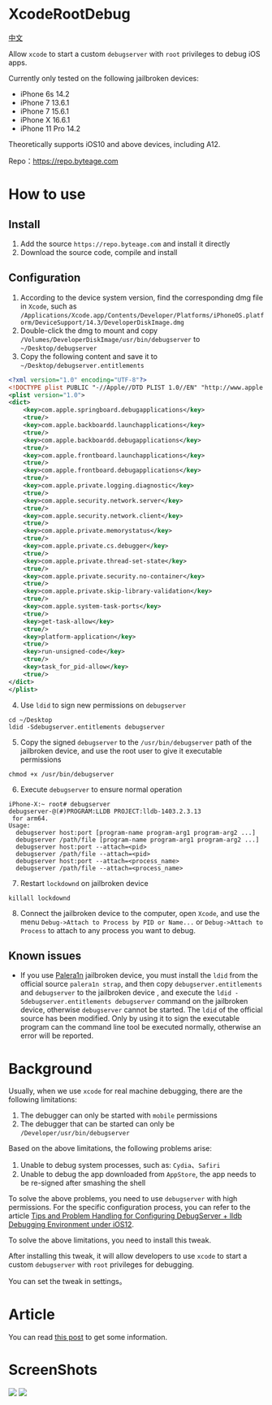 # XcodeRootDebug

[中文](https://github.com/lemon4ex/XcodeRootDebug/blob/main/README_CN.md)

Allow `xcode` to start a custom `debugserver` with `root` privileges to debug iOS apps.

Currently only tested on the following jailbroken devices:

* iPhone 6s 14.2
* iPhone 7 13.6.1
* iPhone 7 15.6.1
* iPhone X 16.6.1
* iPhone 11 Pro 14.2

Theoretically supports iOS10 and above devices, including A12.

Repo：https://repo.byteage.com

# How to use
## Install
1. Add the source `https://repo.byteage.com` and install it directly
2. Download the source code, compile and install

## Configuration
1. According to the device system version, find the corresponding dmg file in `Xcode`, such as `/Applications/Xcode.app/Contents/Developer/Platforms/iPhoneOS.platform/DeviceSupport/14.3/DeveloperDiskImage.dmg`
2. Double-click the dmg to mount and copy `/Volumes/DeveloperDiskImage/usr/bin/debugserver` to `~/Desktop/debugserver`
3. Copy the following content and save it to `~/Desktop/debugserver.entitlements`
```xml
<?xml version="1.0" encoding="UTF-8"?>
<!DOCTYPE plist PUBLIC "-//Apple//DTD PLIST 1.0//EN" "http://www.apple.com/DTDs/PropertyList-1.0.dtd">
<plist version="1.0">
<dict>
	<key>com.apple.springboard.debugapplications</key>
	<true/>
	<key>com.apple.backboardd.launchapplications</key>
	<true/>
	<key>com.apple.backboardd.debugapplications</key>
	<true/>
	<key>com.apple.frontboard.launchapplications</key>
	<true/>
	<key>com.apple.frontboard.debugapplications</key>
	<true/>
	<key>com.apple.private.logging.diagnostic</key>
	<true/>
	<key>com.apple.security.network.server</key>
	<true/>
	<key>com.apple.security.network.client</key>
	<true/>
	<key>com.apple.private.memorystatus</key>
	<true/>
	<key>com.apple.private.cs.debugger</key>
	<true/>
	<key>com.apple.private.thread-set-state</key>
	<true/>
	<key>com.apple.private.security.no-container</key>
	<true/>
	<key>com.apple.private.skip-library-validation</key>
	<true/>
	<key>com.apple.system-task-ports</key>
	<true/>
	<key>get-task-allow</key>
	<true/>
	<key>platform-application</key>
	<true/>
	<key>run-unsigned-code</key>
	<true/>
	<key>task_for_pid-allow</key>
	<true/>
</dict>
</plist>
```
4. Use `ldid` to sign new permissions on `debugserver`
```shell
cd ~/Desktop
ldid -Sdebugserver.entitlements debugserver
```
5. Copy the signed `debugserver` to the `/usr/bin/debugserver` path of the jailbroken device, and use the root user to give it executable permissions
```shell
chmod +x /usr/bin/debugserver
```
6. Execute `debugserver` to ensure normal operation
```shell
iPhone-X:~ root# debugserver
debugserver-@(#)PROGRAM:LLDB PROJECT:lldb-1403.2.3.13
 for arm64.
Usage:
  debugserver host:port [program-name program-arg1 program-arg2 ...]
  debugserver /path/file [program-name program-arg1 program-arg2 ...]
  debugserver host:port --attach=<pid>
  debugserver /path/file --attach=<pid>
  debugserver host:port --attach=<process_name>
  debugserver /path/file --attach=<process_name>
```
7. Restart `lockdownd` on jailbroken device
```shell
killall lockdownd
```
8. Connect the jailbroken device to the computer, open `Xcode`, and use the menu `Debug->Attach to Process by PID or Name...` or `Debug->Attach to Process` to attach to any process you want to debug.

## Known issues
* If you use [Palera1n](https://palera.in/) jailbroken device, you must install the `ldid` from the official source `palera1n strap`, and then copy `debugserver.entitlements` and `debugserver` to the jailbroken device , and execute the `ldid -Sdebugserver.entitlements debugserver` command on the jailbroken device, otherwise `debugserver` cannot be started. The `ldid` of the official source has been modified. Only by using it to sign the executable program can the command line tool be executed normally, otherwise an error will be reported.

# Background

Usually, when we use `xcode` for real machine debugging, there are the following limitations:

1. The debugger can only be started with `mobile` permissions
2. The debugger that can be started can only be `/Developer/usr/bin/debugserver`

Based on the above limitations, the following problems arise:

1. Unable to debug system processes, such as: `Cydia`、`Safiri`
2. Unable to debug the app downloaded from `AppStore`, the app needs to be re-signed after smashing the shell

To solve the above problems, you need to use `debugserver` with high permissions. For the specific configuration process, you can refer to the article [Tips and Problem Handling for Configuring DebugServer + lldb Debugging Environment under iOS12](https://iosre.com/t/ios12-debugserver-lldb/14429).

To solve the above limitations, you need to install this tweak.

After installing this tweak, it will allow developers to use `xcode` to start a custom `debugserver` with `root` privileges for debugging.

You can set the tweak in settings。

# Article

You can read [this post](https://byteage.com/154.html?from=github) to get some information.

# ScreenShots

![](ScreenShots/20220627_235849.png)
![](ScreenShots/20220628_000606_898.png)
